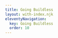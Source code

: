 ```yaml
---
title: Going Buildless
layout: with-index.njk
eleventyNavigation:
  key: Going Buildless
  order: 10
---
```

